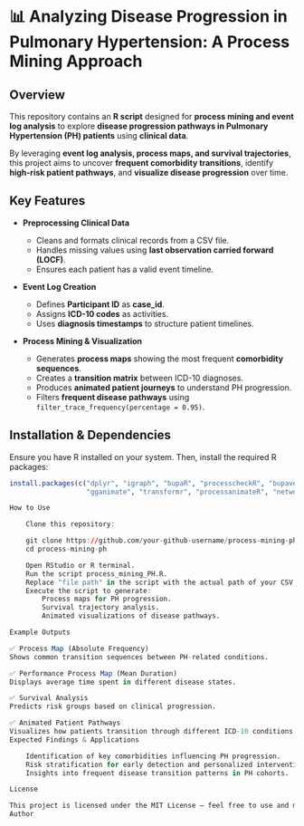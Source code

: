# 📊 Analyzing Disease Progression in Pulmonary Hypertension: A Process Mining Approach  

## **Overview**  
This repository contains an **R script** designed for **process mining and event log analysis** to explore **disease progression pathways in Pulmonary Hypertension (PH) patients** using **clinical data**.  

By leveraging **event log analysis, process maps, and survival trajectories**, this project aims to uncover **frequent comorbidity transitions**, identify **high-risk patient pathways**, and **visualize disease progression** over time.  

## **Key Features**  
- **Preprocessing Clinical Data**  
  - Cleans and formats clinical records from a CSV file.  
  - Handles missing values using **last observation carried forward (LOCF)**.  
  - Ensures each patient has a valid event timeline.  

- **Event Log Creation**  
  - Defines **Participant ID** as **case_id**.  
  - Assigns **ICD-10 codes** as activities.  
  - Uses **diagnosis timestamps** to structure patient timelines.  

- **Process Mining & Visualization**  
  - Generates **process maps** showing the most frequent **comorbidity sequences**.  
  - Creates a **transition matrix** between ICD-10 diagnoses.  
  - Produces **animated patient journeys** to understand PH progression.  
  - Filters **frequent disease pathways** using `filter_trace_frequency(percentage = 0.95)`.  

## **Installation & Dependencies**  
Ensure you have R installed on your system. Then, install the required R packages:  

```r
install.packages(c("dplyr", "igraph", "bupaR", "processcheckR", "bupaverse", 
                   "gganimate", "transformr", "processanimateR", "networkD3", "data.table", "zoo"))

How to Use

    Clone this repository:

    git clone https://github.com/your-github-username/process-mining-ph.git
    cd process-mining-ph

    Open RStudio or R terminal.
    Run the script process_mining_PH.R.
    Replace "file path" in the script with the actual path of your CSV file.
    Execute the script to generate:
        Process maps for PH progression.
        Survival trajectory analysis.
        Animated visualizations of disease pathways.

Example Outputs

✅ Process Map (Absolute Frequency)
Shows common transition sequences between PH-related conditions.

✅ Performance Process Map (Mean Duration)
Displays average time spent in different disease states.

✅ Survival Analysis
Predicts risk groups based on clinical progression.

✅ Animated Patient Pathways
Visualizes how patients transition through different ICD-10 conditions over time.
Expected Findings & Applications

    Identification of key comorbidities influencing PH progression.
    Risk stratification for early detection and personalized interventions.
    Insights into frequent disease transition patterns in PH cohorts.

License

This project is licensed under the MIT License – feel free to use and modify it!
Author

